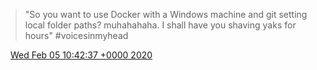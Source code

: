 > "So you want to use Docker with a Windows machine and git setting local folder paths? muhahahaha\. I shall have you shaving yaks for hours" \#voicesinmyhead

<img src="../../media/tweet.ico" width="12" /> [Wed Feb 05 10:42:37 +0000 2020](https://twitter.com/DromerDenker/status/1225006808940666881)